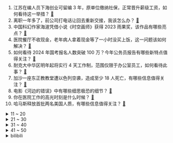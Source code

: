 1. 江苏在编人员下海创业可留编 3 年，原单位缴纳社保，正常晋升薪级工资，如何看待这一举措？ [:link:](https://www.zhihu.com/question/627156910)
2. 离职一年多了，前公司打电话让回去重新交接，我该怎么办？ [:link:](https://www.zhihu.com/question/621484533)
3. 中国科幻作家海漄凭借小说《时空画师》获得 2023 雨果奖，该作品有哪些亮点？ [:link:](https://www.zhihu.com/question/627198709)
4. 医院餐厅不收现金，老年病人拿着现金等了一小时没买上饭，这一问题该如何解决？ [:link:](https://www.zhihu.com/question/626829083)
5. 如何看待 2024 年国考报名人数突破 100 万？今年公务员报告有哪些新特点值得关注？ [:link:](https://www.zhihu.com/question/626997490)
6. 耐克大中华区明年起将实行 4 天工作制，范围仅限于办公室员工，如何看待此事？ [:link:](https://www.zhihu.com/question/627128754)
7. 加沙一座东正教教堂遭以色列空袭，造成至少 18 人死亡，有哪些信息值得关注？ [:link:](https://www.zhihu.com/question/627148736)
8. 电影《河边的错误》中有哪些细思极恐的细节？ [:link:](https://www.zhihu.com/question/626979536)
9. 你在医院工作的高光时刻是什么时候？ [:link:](https://www.zhihu.com/question/621813737)
10. 哈马斯释放首批两名美国人质，有哪些信息值得关注？ [:link:](https://www.zhihu.com/question/627128557)
<details>
<summary>11 ~ 20</summary>

11. 你们的妈妈每天做饭糊弄人吗？ [:link:](https://www.zhihu.com/question/479124876)
12. 报道称埃及与加沙之间的拉法口岸开放，人道主义援助车辆从拉法口岸进入加沙，哪些信息值得关注？ [:link:](https://www.zhihu.com/question/627159665)
13. 为什么不在克拉地峡修一条运河？ [:link:](https://www.zhihu.com/question/598855962)
14. S13 瑞士轮 GEN 2:0 击败 G2 晋级八强赛，如何评价这场比赛？ [:link:](https://www.zhihu.com/question/627167911)
15. 央行行长潘功胜表示，稳健的货币政策精准有力，持续用力加快经济良性循环，哪些信息值得关注？ [:link:](https://www.zhihu.com/question/627172632)
16. 余华的《河边的错误》，你认为凶手是谁？ [:link:](https://www.zhihu.com/question/51229470)
17. 今年双 11 已经开始了吗？是现在买预售还是等到双 11 当天再买更划算？ [:link:](https://www.zhihu.com/question/627004253)
18. 饮料凉白开上的135℃煮沸是真是假，若是真，那是在怎样的环境下煮沸的? [:link:](https://www.zhihu.com/question/465464399)
19. 双十一有哪些洗烘护一步到位的洗衣机值得推荐？ [:link:](https://www.zhihu.com/question/627004835)
20. 慈禧死后李莲英还活了3年，没了主子，他过得怎么样？ [:link:](https://www.zhihu.com/question/456784042)
</details>
<details>
<summary>21 ~ 30</summary>

21. 自动驾驶BEV感知的下一步是什么？ [:link:](https://www.zhihu.com/question/538920658)
22. 拥有沉浸感的大屏电视，需要哪些条件？ [:link:](https://www.zhihu.com/question/627140482)
23. 研究生新生要懂得哪些「生存技巧」？ [:link:](https://www.zhihu.com/question/625453804)
24. 为什么 Leader 旋翼空调被称为真正「防直吹」的空调? [:link:](https://www.zhihu.com/question/626974749)
25. 有哪些好物能帮助我们消灭隐形家务，摆脱「家务型内耗」？ [:link:](https://www.zhihu.com/question/626838295)
26. TI12 国际邀请赛 AR 2:0 击败 nouns 与 LGD 会师胜者组半决赛，如何评价这场比赛？ [:link:](https://www.zhihu.com/question/627133510)
27. 古装悬疑剧《繁城之下》第 11 集拍得如何？有哪些值得关注的剧情点？ [:link:](https://www.zhihu.com/question/627172230)
28. 如何看待 vivo 自研大模型加持的 OriginOS4 持续曝光？大模型会彻底改变智能手机系统吗？ [:link:](https://www.zhihu.com/question/626890618)
29. 同为「幻想」，科幻和网文的边界在哪里？ [:link:](https://www.zhihu.com/question/626898850)
30. 《三体》中维德为什么最后要放下武器？ [:link:](https://www.zhihu.com/question/446230671)
</details>
<details>
<summary>31 ~ 40</summary>

31. 假如你得到一个按钮，可在按下的前x秒亮起，你会用它做什么？ [:link:](https://www.zhihu.com/question/620391611)
32. 如何评价《一人之下》漫画番外《锈铁》第45话? [:link:](https://www.zhihu.com/question/627092633)
33. LPL 胜者组再次内战，一败组 BLG 与 WBG 各凭本事，如何评价 S13 瑞士轮第三轮抽签结果？ [:link:](https://www.zhihu.com/question/627066926)
34. 为什么大陆很多人难以理解棒球规则？ [:link:](https://www.zhihu.com/question/623672724)
35. 关于咖啡有哪些广为流传的误解？ [:link:](https://www.zhihu.com/question/618378003)
36. 你知道哪些“被冤枉”的智商税产品？ [:link:](https://www.zhihu.com/question/626991307)
37. 当你感觉在工作中「电量不足」时，有哪些能量「快充」方法？ [:link:](https://www.zhihu.com/question/626998899)
38. 作为一名「独身主义」，该如何「求同存异」地融入结婚人士的圈子? [:link:](https://www.zhihu.com/question/625758383)
39. S13 瑞士轮 JDG 2:1 LNG 成为第一支晋级八强队伍，如何评价这场比赛？ [:link:](https://www.zhihu.com/question/627161005)
40. S13 瑞士轮胜者组 LNG 1:0 击败 C9 开赛二连胜，如何评价这场比赛？ [:link:](https://www.zhihu.com/question/626990438)
</details>
<details>
<summary>41 ~ 50</summary>

41. 如何评价《乐队的夏天》第三季总决赛？ [:link:](https://www.zhihu.com/question/627058922)
42. 这个双十一，怎样买到更优惠的大屏电视？ [:link:](https://www.zhihu.com/question/627056374)
43. 如何评价《披荆斩棘》第三季第九期？ [:link:](https://www.zhihu.com/question/626974401)
44. 李彦宏表示「未来 AI 原生出行时代加速到来」，如何看待自动驾驶出行市场发展？ [:link:](https://www.zhihu.com/question/626832311)
45. 为何国际数学界没有「糖水不等式」？ [:link:](https://www.zhihu.com/question/626275919)
46. S13 瑞士轮胜者组 JDG 1:0 全年第八次击败 BLG，如何评价这场比赛？ [:link:](https://www.zhihu.com/question/627050693)
47. 为什么飞行员叛逃到别国，不会被当成敌机打下来，反而能顺利降落？ [:link:](https://www.zhihu.com/question/622552315)
48. TI12 两支中国战队将保底季军，难道今年能夺冠？ [:link:](https://www.zhihu.com/question/627146282)
49. 光伏发电作为新型能源，可以替代火力发电吗？ [:link:](https://www.zhihu.com/question/626994379)
50. 为什么现在的程序员需要两个显示器？ [:link:](https://www.zhihu.com/question/625766762)
</details><details>
<summary>bilibili</summary>

</details>